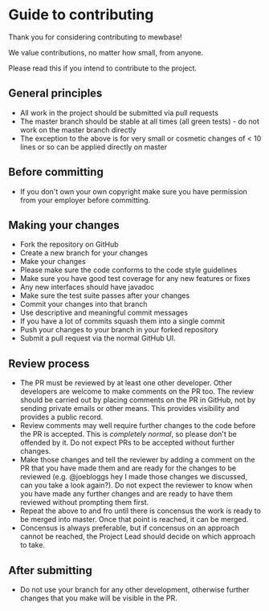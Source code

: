 # Guide to contributing

Thank you for considering contributing to mewbase!

We value contributions, no matter how small, from anyone.

Please read this if you intend to contribute to the project.

## General principles

* All work in the project should be submitted via pull requests
* The master branch should be stable at all times (all green tests) - do not work on the master branch directly
* The exception to the above is for very small or cosmetic changes of < 10 lines or so can be applied directly on master

## Before committing

* If you don't own your own copyright make sure you have permission from your employer before committing.

## Making your changes

* Fork the repository on GitHub
* Create a new branch for your changes
* Make your changes
* Please make sure the code conforms to the code style guidelines
* Make sure you have good test coverage for any new features or fixes
* Any new interfaces should have javadoc
* Make sure the test suite passes after your changes
* Commit your changes into that branch
* Use descriptive and meaningful commit messages
* If you have a lot of commits squash them into a single commit
* Push your changes to your branch in your forked repository
* Submit a pull request via the normal GitHub UI.

## Review process

* The PR must be reviewed by at least one other developer. Other developers are welcome to make comments on the PR too.
The review should be carried out by placing comments on the PR in GitHub, not by sending private emails or other means.
 This provides visibility and provides a public record.
* Review comments may well require further changes to the code before the PR is accepted. This is *completely normal*,
so please don't be offended by it. Do not expect PRs to be accepted without further changes.
* Make those changes and tell the reviewer by adding a comment on the PR that you have made them and are ready for the
changes to be reviewed (e.g. @joebloggs hey I made those changes we discussed, can you take a look again?).
Do not expect the reviewer to know when you have made any further changes and are ready to have them reviewed without
prompting them first.
* Repeat the above to and fro until there is concensus the work is ready to be merged into master. Once that point is
reached, it can be merged.
* Concensus is always preferable, but if concensus on an approach cannot be reached, the Project Lead should decide on
which approach to take.
 
## After submitting

* Do not use your branch for any other development, otherwise further changes that you make will be visible in the PR.


